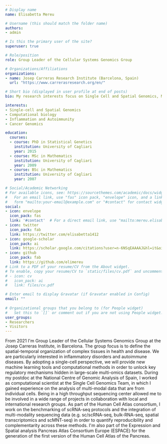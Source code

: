 ```yaml
---
# Display name
name: Elisabetta Mereu

# Username (this should match the folder name)
authors:
- admin

# Is this the primary user of the site?
superuser: true

# Role/position
role: Group Leader of the Cellular Systems Genomics Group

# Organizations/Affiliations
organizations:
- name: Josep Carreras Research Institute (Barcelona, Spain) 
  url: "https://www.carrerasresearch.org/en/"

# Short bio (displayed in user profile at end of posts)
bio: My research interests focus on Single Cell and Spatial Genomics, Machine Learning, Human Cell Atlas,  Autoimmunity and Inflammatory disorders.

interests:
- Single-cell and Spatial Genomics
- Computational biology
- Inflammation and Autoimmunity
- Cancer Genomics

education:
  courses:
  - course: PhD in Statistical Genetics
    institution: University of Cagliari
    year: 2015
  - course: MSc in Mathematics
    institution: University of Cagliari
    year: 2009
  - course: BSc in Mathematics
    institution: University of Cagliari
    year: 2007

# Social/Academic Networking
# For available icons, see: https://sourcethemes.com/academic/docs/widgets/#icons
#   For an email link, use "fas" icon pack, "envelope" icon, and a link in the
#   form "mailto:your-email@example.com" or "#contact" for contact widget.
social:
- icon: envelope
  icon_pack: fas
  link: '#contact'  # For a direct email link, use "mailto:mereu.elisabetta@gmail.com".
- icon: twitter
  icon_pack: fab
  link: https://twitter.com/elisabetta1412
- icon: google-scholar
  icon_pack: ai
  link: https://scholar.google.com/citations?user=n-6NSqEAAAAJ&hl=it&oi=ao
- icon: github
  icon_pack: fab
  link: https://github.com/elimereu
# Link to a PDF of your resume/CV from the About widget.
# To enable, copy your resume/CV to `static/files/cv.pdf` and uncomment the lines below.  
# - icon: cv
#   icon_pack: ai
#   link: files/cv.pdf

# Enter email to display Gravatar (if Gravatar enabled in Config)
email: ""
  
# Organizational groups that you belong to (for People widget)
#   Set this to `[]` or comment out if you are not using People widget.  
user_groups:
- Researchers
- Visitors
---
```


From 2021 I'm Group Leader of the Cellular Systems Genomics Group at the Josep Carreras Institute, in Barcelona. The group focus is to define the spatial-temporal organization of complex tissues in health and disease. We are particularly interested in inflammatory disorders and autoimmune diseases. By adopting a single-cell perspective, we will provide new machine learning tools and computational methods in order to unlock key regulatory mechanisms hidden in large-scale multi-omics datasets. During my postdoc at the National Centre of Genomic Analysis of Spain, I worked as computational scientist at the Single Cell Genomics Team, in which I gained experience on the analysis of multi-modal data that are from individual cells. Being in a high throughput sequencing center allowed me to be involved in a wide range of projects in collaboration with local and international research groups. As part of the Human Cell Atlas consortium, I work on the benchmarking of scRNA-seq protocols and the integration of multi-modality sequencing data (e.g. sc/scRNA-seq, bulk-RNA-seq, spatial transcriptomics and scMNT-seq) in order to quantify reproducibility and complementarity across these methods. I'm also part of the Expression and Spatial analysis Pancreas Atlas Consortium Europe (ESPACE) for the generation of the first version of the Human Cell Atlas of the Pancreas.





